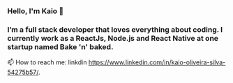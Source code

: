 ### Hello, I'm Kaio 👋
### I’m a full stack developer that loves everything about coding. I currently work as a ReactJs, Node.js and React Native at one startup named Bake 'n' baked.

📫 How to reach me: linkdin https://www.linkedin.com/in/kaio-oliveira-silva-54275b57/.

<!--
**kaioosilva/kaioosilva** is a ✨ _special_ ✨ repository because its `README.md` (this file) appears on your GitHub profile.

Here are some ideas to get you started:

- 🔭 I’m currently working on ...
- 🌱 I’m currently learning ...
- 👯 I’m looking to collaborate on ...
- 🤔 I’m looking for help with ...
- 💬 Ask me about ...
- 📫 How to reach me: ...
- 😄 Pronouns: ...
- ⚡ Fun fact: ...
-->
